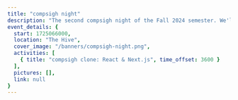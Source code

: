 ```yaml
---
title: "compsigh night"
description: "The second compsigh night of the Fall 2024 semester. We'll be running our first compsigh clone workshop this week!"
event_details: {
  start: 1725066000,
  location: "The Hive",
  cover_image: "/banners/compsigh-night.png",
  activities: [
    { title: "compsigh clone: React & Next.js", time_offset: 3600 }
  ],
  pictures: [],
  link: null
}
---
```


